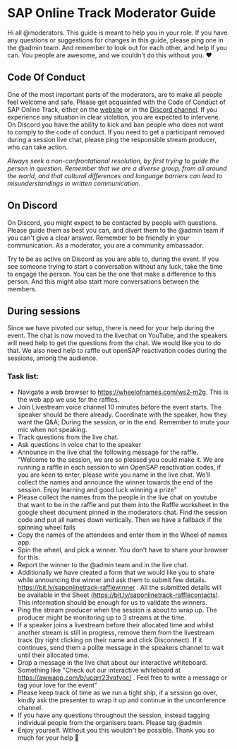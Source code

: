# SAP Online Track Moderator Guide

Hi all @moderators. This guide is meant to help you in your role. If you have any questions or suggestions for changes in this guide, please ping one in the @admin team. And remember to look out for each other, and help if you can. You people are awesome, and we couldn't do this without you. ❤

## Code Of Conduct
One of the most important parts of the moderators, are to make all people feel welcome and safe. Please get acquainted with the Code of Conduct of SAP Online Track, either on the [website](https://saponlinetrack.github.io/code-of-conduct) or in the [Discord channel](https://discordapp.com/channels/679820722553618451/680501448211038265/687232653111459843). If you experience any situation in clear violation, you are expected to intervene. On Discord you have the ability to kick and ban people who does not want to comply to the code of conduct. If you need to get a participant removed during a session live chat, please ping the responsible stream producer, who can take action.

_Always seek a non-confrontational resolution, by first trying to guide the person in question. Remember that we are a diverse group, from all around the world, and that cultural differences and language barriers can lead to misunderstandings in written communication._

## On Discord
On Discord, you might expect to be contacted by people with questions. Please guide them as best you can, and divert them to the @admin team if you can't give a clear answer. Remember to be friendly in your communication. As a moderator, you are a community ambassador.

Try to be as active on Discord as you are able to, during the event. If you see someone trying to start a conversation without any luck, take the time to engage the person. You can be the one that make a difference to this person. And this might also start more conversations between the members.

## During sessions
Since we have pivoted our setup, there is need for your help during the event. The chat is now moved to the livechat on YouTube, and the speakers will need help to get the questions from the chat. We would like you to do that. We also need help to raffle out openSAP reactivation codes during the sessions, among the audience. 

### Task list:
- Navigate a web browser to https://wheelofnames.com/ws2-m2g. This is the web app we use for the raffles.
- Join Livestream voice channel 10 minutes before the event starts. The speaker should be there already. Coordinate with the speaker, how they want the Q&A; During the session, or in the end. Remember to mute your mic when not speaking.
- Track questions from the live chat. 
- Ask questions in voice chat to the speaker
- Announce in the live chat the following message for the raffle.  "Welcome to the session, we are so pleased you could make it.  We are running a raffle in each session to win OpenSAP reactivation codes, if you are keen to enter, please write you name in the live chat.  We'll collect the names and announce the winner towards the end of the session.  Enjoy learning and good luck winning a prize"
- Please collect the names from the people in the live chat on youtube  that want to be in the raffle and put them into the Raffle worksheet in the google sheet document pinned in the moderators chat. Find the session code and put all names down vertically. Then we have a fallback if the spinning wheel fails
- Copy the names of the attendees and enter them in the Wheel of names app.
- Spin the wheel, and pick a winner. You don't have to share your browser for this. 
- Report the winner to the @admin team and in the live chat.
- Additionally we have created a form that we would like you to share while announcing the winner and ask them to submit few details.  https://bit.ly/saponlinetrack-rafflewinner . All the submitted details will be available in the Sheet (https://bit.ly/saponlinetrack-rafflecontacts). This information should be enough for us to validate the winners. 
- Ping the stream producer when the session is about to wrap up. The producer might be monitoring up to 3 streams at the time. 
- If a speaker joins a livestream before their allocated time and whilst another stream is still in progress, remove them from the livestream track (by right clicking on their name and click Disconnect).  If it continues, send them a polite message in the speakers channel to wait until their allocated time.
- Drop a message in the live chat about our interactive whiteboard. Something like "Check out our interactive whiteboard at https://awwapp.com/b/ucqrr23vqfvoc/ .  Feel free to write a message or tag your love for the event"  
- Please keep track of time as we run a tight ship, if a session go over, kindly ask the presenter to wrap it up and continue in the unconference channel.
- If you have any questions throughout the session, instead tagging individual people from the organisers team. Please tag @admin 
- Enjoy yourself. Without you this wouldn't be possible. Thank you so much for your help &#128588;
